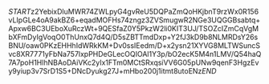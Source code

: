 $START$z2YebixDluMWR74ZWLpyG4gvReU5DQPaZmQoHKjbnT9rzWx0R156vLIpGLe4oA9akBZ6+eqadMOFHs74zngz3ZVSmugwR2NGe3UQGGBsabtq+Apxw6BC3UEboXuRczWt+9QESfaZ0Y5PkzW2li0KIT3UJ/TSOZcIZmCqVgMbXFmDyIgVoqO0ThUnxQ7d4Q/D5sZBTTmdDxp+Y2fJ3kD9b8NLMRDsY26sBNU/oaw0PKzEHHhIdWRkKM+Dv0ssIEedm/D+x2ysn21XYVG8MLTWSuncSvc8XR7771yFbNa757lxpPHDeGLecOQIOAl1Y3p/bO2ecK5M4n1LMV/Q54haQ7A7poH1HlhNBAoDAiVKc2yIx1FTm0MCtSRxqsiVV6G05pUNw9qenF3HgzEvy9yiup3v7SrD1S5+DNcDyukg27J+mHbo200j1itmt8utoENz$END$